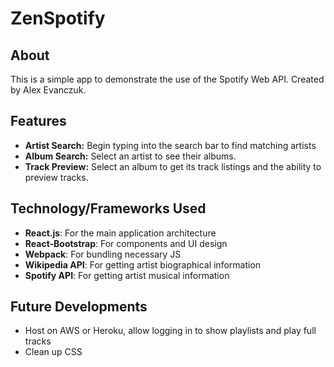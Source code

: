 # ZenSpotify

## About
This is a simple app to demonstrate the use of the Spotify Web API.
Created by Alex Evanczuk.

## Features
* **Artist Search:** Begin typing into the search bar to find matching artists
* **Album Search:** Select an artist to see their albums.
* **Track Preview:** Select an album to get its track listings and the ability to preview tracks.

## Technology/Frameworks Used
* **React.js**: For the main application architecture
* **React-Bootstrap**: For components and UI design
* **Webpack**: For bundling necessary JS
* **Wikipedia API**: For getting artist biographical information
* **Spotify API**: For getting artist musical information


## Future Developments
* Host on AWS or Heroku, allow logging in to show playlists and play full tracks
* Clean up CSS